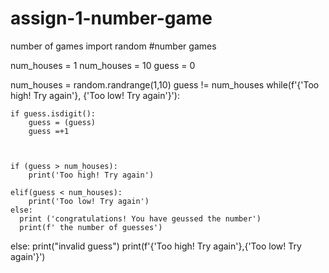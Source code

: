 # assign-1-number-game
number of games
import random
#number games

num_houses = 1
num_houses = 10
guess = 0


num_houses = random.randrange(1,10)
guess != num_houses
while(f'{'Too high! Try again'}, {'Too low! Try again'}'):
    

    if guess.isdigit():
        guess = (guess)
        guess =+1



    if (guess > num_houses):
        print('Too high! Try again')

    elif(guess < num_houses):
        print('Too low! Try again')
    else:
      print ('congratulations! You have geussed the number') 
      print(f' the number of guesses')

else:
    print("invalid guess")
    print(f'{'Too high! Try again'},{'Too low! Try again'}')
